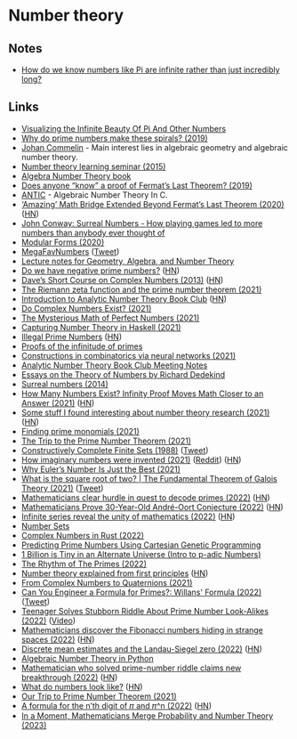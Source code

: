 # Number theory

## Notes

- [How do we know numbers like Pi are infinite rather than just incredibly long?](https://www.reddit.com/r/explainlikeimfive/comments/5w4fv8/eli5how_do_we_know_numbers_like_pi_are_infinite/)

## Links

- [Visualizing the Infinite Beauty Of Pi And Other Numbers](https://creators.vice.com/en_uk/article/qkwdbp/visualising-the-infinite-data-of-pie)
- [Why do prime numbers make these spirals? (2019)](https://www.youtube.com/watch?v=EK32jo7i5LQ)
- [Johan Commelin](https://www.math.ru.nl/~jcommelin/) - Main interest lies in algebraic geometry and algebraic number theory.
- [Number theory learning seminar (2015)](http://math.stanford.edu/~conrad/Perfseminar/)
- [Algebra Number Theory book](https://github.com/williamstein/ant)
- [Does anyone “know” a proof of Fermat’s Last Theorem? (2019)](https://xenaproject.wordpress.com/2019/09/27/does-anyone-know-a-proof-of-fermats-last-theorem/)
- [ANTIC](https://github.com/wbhart/antic) - Algebraic Number Theory In C.
- [‘Amazing’ Math Bridge Extended Beyond Fermat’s Last Theorem (2020)](https://www.quantamagazine.org/amazing-math-bridge-extended-beyond-fermats-last-theorem-20200406/) ([HN](https://news.ycombinator.com/item?id=22809632))
- [John Conway: Surreal Numbers - How playing games led to more numbers than anybody ever thought of](https://www.youtube.com/watch?v=1eAmxgINXrE)
- [Modular Forms (2020)](https://ahilado.wordpress.com/2020/05/07/modular-forms/)
- [MegaFavNumbers](https://www.youtube.com/playlist?list=PLar4u0v66vIodqt3KSZPsYyuULD5meoAo) ([Tweet](https://twitter.com/jamesgrime/status/1296822902327775233))
- [Lecture notes for Geometry, Algebra, and Number Theory](https://github.com/Multramate/GANT)
- [Do we have negative prime numbers?](https://math.stackexchange.com/questions/1002459/do-we-have-negative-prime-numbers) ([HN](https://news.ycombinator.com/item?id=25802413))
- [Dave’s Short Course on Complex Numbers (2013)](https://www2.clarku.edu/faculty/djoyce/complex/) ([HN](https://news.ycombinator.com/item?id=25801063))
- [The Riemann zeta function and the prime number theorem (2021)](https://terrytao.wordpress.com/2021/02/12/246b-notes-4-the-riemann-zeta-function-and-the-prime-number-theorem/)
- [Introduction to Analytic Number Theory Book Club](https://spxy.github.io/bc/) ([HN](https://news.ycombinator.com/item?id=26366464))
- [Do Complex Numbers Exist? (2021)](https://www.youtube.com/watch?v=ALc8CBYOfkw)
- [The Mysterious Math of Perfect Numbers (2021)](https://www.quantamagazine.org/the-mysterious-math-of-perfect-numbers-20210315/)
- [Capturing Number Theory in Haskell (2021)](https://bor0.wordpress.com/2021/04/05/capturing-number-theory-in-haskell/)
- [Illegal Prime Numbers](https://en.wikipedia.org/wiki/Illegal_prime) ([HN](https://news.ycombinator.com/item?id=26776949))
- [Proofs of the infinitude of primes](https://tyamada1093.web.fc2.com/math/files/infprime.pdf)
- [Constructions in combinatorics via neural networks (2021)](https://arxiv.org/abs/2104.14516)
- [Analytic Number Theory Book Club Meeting Notes](https://antmeet.github.io/boards/)
- [Essays on the Theory of Numbers by Richard Dedekind](https://www.gutenberg.org/ebooks/21016)
- [Surreal numbers (2014)](https://ianopolous.peergos.me/maths/surreal)
- [How Many Numbers Exist? Infinity Proof Moves Math Closer to an Answer (2021)](https://www.quantamagazine.org/how-many-numbers-exist-infinity-proof-moves-math-closer-to-an-answer-20210715/) ([HN](https://news.ycombinator.com/item?id=27845576))
- [Some stuff I found interesting about number theory research (2021)](https://twitter.com/benskuhn/status/1419281153983500290) ([HN](https://news.ycombinator.com/item?id=27955372))
- [Finding prime monomials (2021)](https://jasdev.me/prime-monomials)
- [The Trip to the Prime Number Theorem (2021)](https://offbeat.cc/blog/the-trip-to-the-prime-number-theorem.html)
- [Constructively Complete Finite Sets (1988)](https://onlinelibrary.wiley.com/doi/10.1002/malq.19880340202) ([Tweet](https://twitter.com/gro_tsen/status/1452319122067501064))
- [How imaginary numbers were invented (2021)](https://www.youtube.com/watch?v=cUzklzVXJwo) ([Reddit](https://www.reddit.com/r/Physics/comments/qkf0mb/veritasium_history_of_cubics_this_problem_broke/)) ([HN](https://news.ycombinator.com/item?id=29185238))
- [Why Euler’s Number Is Just the Best (2021)](https://www.quantamagazine.org/why-eulers-number-is-just-the-best-20211124/)
- [What is the square root of two? | The Fundamental Theorem of Galois Theory (2021)](https://www.youtube.com/watch?v=CwvuZ8aHyH4) ([Tweet](https://twitter.com/Atrix256/status/1464321511821508609))
- [Mathematicians clear hurdle in quest to decode primes (2022)](https://www.quantamagazine.org/mathematicians-clear-hurdle-in-quest-to-decode-prime-numbers-20220113/) ([HN](https://news.ycombinator.com/item?id=29929935))
- [Mathematicians Prove 30-Year-Old André-Oort Conjecture (2022)](https://www.quantamagazine.org/mathematicians-prove-30-year-old-andre-oort-conjecture-20220203/) ([HN](https://news.ycombinator.com/item?id=30193236))
- [Infinite series reveal the unity of mathematics (2022)](https://www.quantamagazine.org/how-infinite-series-reveal-the-unity-of-mathematics-20220124/) ([HN](https://news.ycombinator.com/item?id=30214878))
- [Number Sets](https://thinkzone.wlonk.com/Numbers/NumberSets.htm)
- [Complex Numbers in Rust (2022)](https://www.sotr.blog/articles/complex-numbers)
- [Predicting Prime Numbers Using Cartesian Genetic Programming](https://citeseerx.ist.psu.edu/viewdoc/download?doi=10.1.1.565.6802&rep=rep1&type=pdf)
- [1 Billion is Tiny in an Alternate Universe (Intro to p-adic Numbers)](https://www.youtube.com/watch?v=3gyHKCDq1YA)
- [The Rhythm of The Primes (2022)](https://www.youtube.com/watch?v=8x374slJGuo)
- [Number theory explained from first principles](https://explained-from-first-principles.com/number-theory/) ([HN](https://news.ycombinator.com/item?id=32879801))
- [From Complex Numbers to Quaternions (2021)](https://jingnanshi.com/blog/from_complex_numbers_to_quaternions.html)
- [Can You Engineer a Formula for Primes?: Willans' Formula (2022)](https://www.youtube.com/watch?v=j5s0h42GfvM) ([Tweet](https://twitter.com/balajis/status/1578684886927364098))
- [Teenager Solves Stubborn Riddle About Prime Number Look-Alikes (2022)](https://www.quantamagazine.org/teenager-solves-stubborn-riddle-about-prime-number-look-alikes-20221013/) ([Video](https://www.youtube.com/watch?v=Kqi_6v2RGB0))
- [Mathematicians discover the Fibonacci numbers hiding in strange spaces (2022)](https://www.quantamagazine.org/mathematicians-surprised-by-hidden-fibonacci-numbers-20221017/) ([HN](https://news.ycombinator.com/item?id=33245701))
- [Discrete mean estimates and the Landau-Siegel zero (2022)](https://arxiv.org/abs/2211.02515) ([HN](https://news.ycombinator.com/item?id=33512338))
- [Algebraic Number Theory in Python](https://github.com/louisabraham/algnuth)
- [Mathematician who solved prime-number riddle claims new breakthrough (2022)](https://www.nature.com/articles/d41586-022-03689-2) ([HN](https://news.ycombinator.com/item?id=33569029))
- [What do numbers look like?](https://johnhw.github.io/umap_primes/index.md.html) ([HN](https://news.ycombinator.com/item?id=33580136))
- [Our Trip to Prime Number Theorem (2021)](https://susam.net/club/trip-to-prime-number-theorem.html)
- [A formula for the n’th digit of 𝜋 and 𝜋^n (2022)](https://arxiv.org/abs/2201.12601) ([HN](https://news.ycombinator.com/item?id=34389145))
- [In a Moment, Mathematicians Merge Probability and Number Theory (2023)](https://www.quantamagazine.org/in-a-moment-mathematicians-merge-probability-and-number-theory-20230112/)
